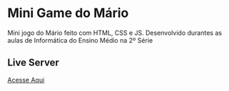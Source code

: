 # Mini Game do Mário
 Mini jogo do Mário feito com HTML, CSS e JS. Desenvolvido durantes as aulas de Informática do Ensino Médio na 2º Série

 ## Live Server
 <a href="https://jaojogadez.github.io/mini-game-mario/">Acesse Aqui</a>
